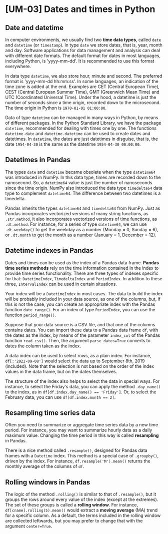 # [UM-03] Dates and times in Python

## Date and datetime

In computer environments, we usually find two **time data types**, called `date` and `datetime` (or `timestamp`). In type `date` we store dates, that is, year, month and day. Software applications for data management and analysis can deal with different date formats. The default format for dates in most languages, including Python, is 'yyyy-mm-dd'. It is recommended to use this format everywhere. 

In data type `datetime`, we also store hour, minute and second. The preferred format is 'yyyy-mm-dd hh:mm:ss'. In some languages, an indication of the time zone is added at the end. Examples are CET (Central European Time), CEST (Central European Summer Time), GMT (Greenwich Mean Time) and UTC (Coordinated Universal Time). Under the hood, a datetime is just the number of seconds since a time origin, recorded down to the microsecond. The time origin in Python is `1970-01-01 01:00:00`. 

Data of type `datetime` can be managed in many ways in Python, by means of different packages. In the Python Standard Library, we have the package `datetime`, recommended for dealing with times one by one. The functions `datetime.date` and `datetime.datetime` can be used to create dates and datetimes. In `datetime`, the dates are just datetimes in disguise, that is, the date `1954-04-30` is the same as the datetime `1954-04-30 00:00:00`.

## Datetimes in Pandas

The types `date` and `datetime`  became obsolete when the type `datetime64` was introduced in NumPy. In this data type, times are recorded down to the nanosecond. So, a `datetime64` value is just the number of nanoseconds since the time origin. NumPy also introduced the data type `timedelta64` data type to complement `datetime64`. The difference between two datetimes is a timedelta.

Pandas inherits the types `datetime64` and `timedelta64` from NumPy. Just as Pandas incorporates vectorized versions of many string functions, as `.str.method`, it also incorporates vectorized versions of time functions, as `.dt.method`. For instance, for a series of type `datetime64`, we can use `.dt.weekday()` to get the weekday as a number (Monday = 0, Sunday = 6), or `.dt.month` to get the month as a number (January = 1, December = 12).

## Datetime indexes in Pandas

Dates and times can be used as the index of a Pandas data frame. **Pandas time series methods** rely on the time information contained in the index to provide time series functionality. There are three types of indexes specific for that: `DatetimeIndex`, `TimedeltaIndex` and `PeriodIndex`. In addition to these three, `IntervalIndex` can be used in certain situations.

Your index will be a `DatetimeIndex` in most cases. The data to build the index will be probably included in your data source, as one of the columns, but, if this is not the case, you can create an appropriate index with the Pandas function `date_range()`. For an index of type `PeriodIndex`, you can use the function `period_range()`.

Suppose that your data source is a CSV file, and that one of the columns contains dates. You can import these data to a Pandas data frame `df`, with the dates as the index, by means of the parameter `index_col` of the Pandas function `read_csv()`. Then, the argument `parse_dates=True` converts to dates the column taken as the index. 

A data index can be used to select rows, as a plain index. For instance, `df[:'2022-09-08']` would select the data up to September 8th, 2019 (included). Note that the selection is not based on the order of the index values in the data frame, but on the dates themselves.

The structure of the index also helps to select the data in special ways. For instance, to select the Friday's data, you can apply the method `.day_name()` to the index, as in `df[df.index.day_name() == 'Friday']`. Or, to select the February data, you can use `df[df.index.month == 2]`. 

## Resampling time series data

Often you need to summarize or aggregate time series data by a new time period. For instance, you may want to summarize hourly data as a daily maximum value. Changing the time period in this way is called **resampling** in Pandas.

There is a nice method called `.resample()`, designed for Pandas data frames with a `Datetime` index. This method is a special case of `.groupby()`, driven by the index. For instance, `df.resample('M').mean()` returns the monthly average of the columns of `df`.

## Rolling windows in Pandas

The logic of the method `.rolling()` is similar to that of `.resample()`, but it groups the rows around every value of the index (except at the extremes). The set of these groups is called a **rolling window**. For instance, `df[cname].rolling(5).mean()` would extract a **moving average** (MA) trend for a specific column. As a default, the terms included in the rolling window are collected leftwards, but you may prefer to change that with the argument `center=True`.
